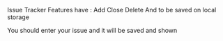 Issue Tracker
Features have :
Add
Close
Delete
And to be saved on local storage

You should enter your issue and it will be saved and shown

